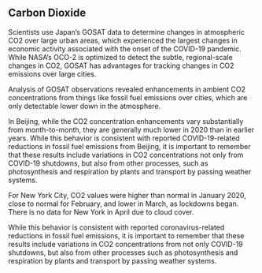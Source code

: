 ## Carbon Dioxide

Scientists use Japan’s GOSAT data to determine changes in atmospheric CO2 over large urban areas, which experienced the largest changes in economic activity associated with the onset of the COVID-19 pandemic.
While NASA’s OCO-2 is optimized to detect the subtle, regional-scale changes in CO2, GOSAT has advantages for tracking changes in CO2 emissions over large cities.

Analysis of GOSAT observations revealed enhancements in ambient CO2 concentrations from things like fossil fuel emissions over cities, which are only detectable lower down in the atmosphere. 

In Beijing, while the CO2 concentration enhancements vary substantially from month-to-month, they are generally much lower in 2020 than in earlier years. While this behavior is consistent with reported COVID-19-related reductions in fossil fuel emissions from Beijing, it is important to remember that these results include variations in CO2 concentrations not only from COVID-19 shutdowns, but also from other processes, such as photosynthesis and respiration by plants and transport by passing weather systems.

For New York City, CO2 values were higher than normal in January 2020, close to normal for February, and lower in March, as lockdowns began. There is no data for New York in April due to cloud cover.

While this behavior is consistent with reported coronavirus-related reductions in fossil fuel emissions, it is important to remember that these results include variations in CO2 concentrations from not only COVID-19 shutdowns, but also from other processes such as photosynthesis and respiration by plants and transport by passing weather systems.
